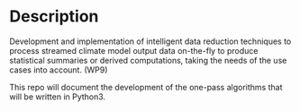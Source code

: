 # Description

Development and implementation of intelligent data reduction techniques to process streamed climate model output data on-the-fly to produce statistical summaries or derived computations, taking the needs of the use cases into account. (WP9)

This repo will document the development of the one-pass algorithms that will be written in Python3. 

